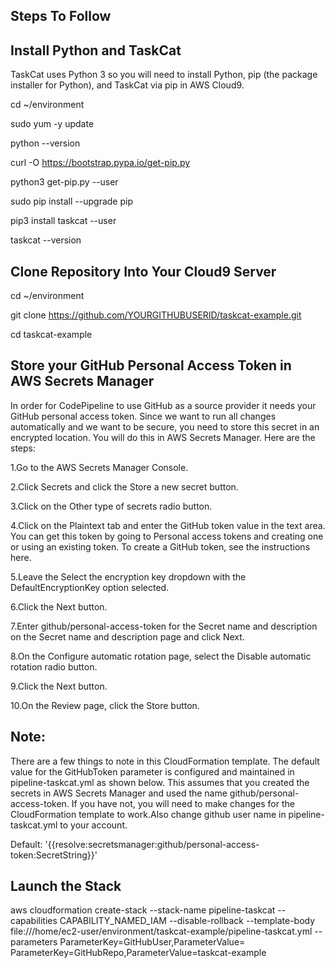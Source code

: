 Steps To Follow
---------------

Install Python and TaskCat
---------------------------
TaskCat uses Python 3 so you will need to install Python, pip (the package installer for Python), and TaskCat via pip in AWS Cloud9.

cd ~/environment

sudo yum -y update

python --version

curl -O https://bootstrap.pypa.io/get-pip.py

python3 get-pip.py --user

sudo pip install --upgrade pip

pip3 install taskcat --user

taskcat --version

Clone Repository Into Your Cloud9 Server
----------------------------------------

cd ~/environment

git clone https://github.com/YOURGITHUBUSERID/taskcat-example.git

cd taskcat-example


Store your GitHub Personal Access Token in AWS Secrets Manager
--------------------------------------------------------------
In order for CodePipeline to use GitHub as a source provider it needs your GitHub personal access token. Since we want to run all changes automatically and we want to be secure, you need to store this secret in an encrypted location. You will do this in AWS Secrets Manager. Here are the steps:


1.Go to the AWS Secrets Manager Console.

2.Click Secrets and click the Store a new secret button.

3.Click on the Other type of secrets radio button.

4.Click on the Plaintext tab and enter the GitHub token value in the text area. You can get this token by going to Personal access tokens and creating one or using an existing token. To create a GitHub token, see the instructions here.

5.Leave the Select the encryption key dropdown with the DefaultEncryptionKey option selected.

6.Click the Next button.

7.Enter github/personal-access-token for the Secret name and description on the Secret name and description page and click Next.

8.On the Configure automatic rotation page, select the Disable automatic rotation radio button.

9.Click the Next button.

10.On the Review page, click the Store button.


Note:
----
There are a few things to note in this CloudFormation template. The default value for the GitHubToken parameter is configured and maintained in pipeline-taskcat.yml as shown below. This assumes that you created the secrets in AWS Secrets Manager and used the name github/personal-access-token. If you have not, you will need to make changes for the CloudFormation template to work.Also change github user name <GitHubUser> in pipeline-taskcat.yml to your account.

Default: '{{resolve:secretsmanager:github/personal-access-token:SecretString}}'


 Launch the Stack
 ----------------
 
aws cloudformation create-stack --stack-name pipeline-taskcat --capabilities CAPABILITY_NAMED_IAM --disable-rollback --template-body file:///home/ec2-user/environment/taskcat-example/pipeline-taskcat.yml --parameters ParameterKey=GitHubUser,ParameterValue=<YOURGITHUBUSERID> ParameterKey=GitHubRepo,ParameterValue=taskcat-example
 
 
 



